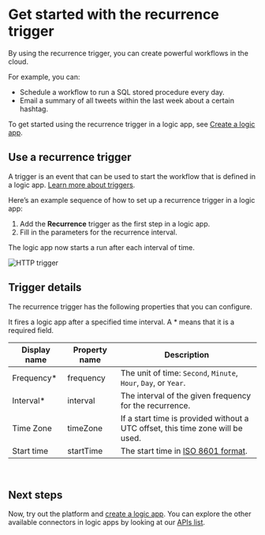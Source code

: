 <properties
    pageTitle="Add the recurrence trigger in logic apps | Microsoft Azure"
    description="Overview of the recurrence trigger, and how to use it with an Azure logic app."
    services=""
    documentationCenter=""
    authors="jeffhollan"
    manager="erikre"
    editor=""
    tags="connectors"/>

<tags
   ms.service="logic-apps"
   ms.devlang="na"
   ms.topic="article"
   ms.tgt_pltfrm="na"
   ms.workload="na"
   ms.date="07/18/2016"
   ms.author="jehollan"/>

# <a name="get-started-with-the-recurrence-trigger"></a>Get started with the recurrence trigger

By using the recurrence trigger, you can create powerful workflows in the cloud.

For example, you can:

- Schedule a workflow to run a SQL stored procedure every day.
- Email a summary of all tweets within the last week about a certain hashtag.

To get started using the recurrence trigger in a logic app, see [Create a logic app](../app-service-logic/app-service-logic-create-a-logic-app.md).

## <a name="use-a-recurrence-trigger"></a>Use a recurrence trigger

A trigger is an event that can be used to start the workflow that is defined in a logic app. [Learn more about triggers](connectors-overview.md).

Here’s an example sequence of how to set up a recurrence trigger in a logic app:

1. Add the **Recurrence** trigger as the first step in a logic app.
2. Fill in the parameters for the recurrence interval.

The logic app now starts a run after each interval of time.

![HTTP trigger](./media/connectors-native-recurrence/using-trigger.png)

## <a name="trigger-details"></a>Trigger details

The recurrence trigger has the following properties that you can configure.

It fires a logic app after a specified time interval.
A * means that it is a required field.

|Display name|Property name|Description|
|---|---|---|
|Frequency*|frequency|The unit of time: `Second`, `Minute`, `Hour`, `Day`, or `Year`.|
|Interval*|interval|The interval of the given frequency for the recurrence.|
|Time Zone|timeZone|If a start time is provided without a UTC offset, this time zone will be used.|
|Start time|startTime|The start time in [ISO 8601 format](https://en.wikipedia.org/wiki/ISO_8601#Combined_date_and_time_representations).|
<br>


## <a name="next-steps"></a>Next steps

Now, try out the platform and [create a logic app](../app-service-logic/app-service-logic-create-a-logic-app.md). You can explore the other available connectors in logic apps by looking at our [APIs list](apis-list.md).
